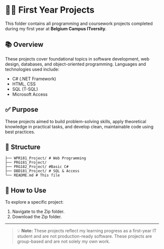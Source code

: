 # 🧑‍🎓 First Year Projects

This folder contains all programming and coursework projects completed during my first year at **Belgium Campus ITversity**.

## 📚 Overview

These projects cover foundational topics in software development, web design, databases, and object-oriented programming. Languages and technologies used include:

- C# (.NET Framework)
- HTML, CSS
- SQL (T-SQL)
- Microsoft Access


## ✅ Purpose

These projects aimed to build problem-solving skills, apply theoretical knowledge in practical tasks, and develop clean, maintainable code using best practices.

## 📁 Structure

```FirstYearProjects/
├── WPR181_Project/ # Web Programming
├── PRG181_Project/
├── PRG182_Project/ #Basic C#
├── DBD181_Project/ # SQL & Access
└── README.md # This file
```
  

## 🔧 How to Use

To explore a specific project:
1. Navigate to the Zip folder.
2. Download the Zip folder.

---

> 💡 **Note:** These projects reflect my learning progress as a first-year IT student and are not production-ready software. These projects are group-based and are not solely my own work.

